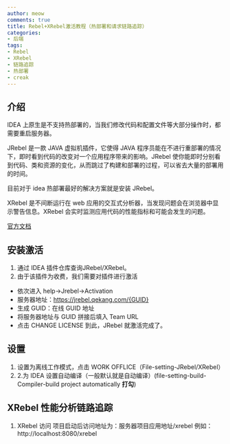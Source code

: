 ```yaml
---
author: meow
comments: true
title: Rebel+XRebel激活教程（热部署和请求链路追踪）
categories:
- 后端
tags:
- Rebel
- XRebel
- 链路追踪
- 热部署
- creak
---
```


## 介绍
IDEA 上原生是不支持热部署的，当我们修改代码和配置文件等大部分操作时，都需要重启服务器。

JRebel 是一款 JAVA 虚拟机插件，它使得 JAVA 程序员能在不进行重部署的情况下，即时看到代码的改变对一个应用程序带来的影响。JRebel 使你能即时分别看到代码、类和资源的变化，从而跳过了构建和部署的过程，可以省去大量的部署用的时间。

目前对于 idea 热部署最好的解决方案就是安装 JRebel。

XRebel 是不间断运行在 web 应用的交互式分析器，当发现问题会在浏览器中显示警告信息。XRebel 会实时监测应用代码的性能指标和可能会发生的问题。

[官方文档](https://manuals.jrebel.com/jrebel/index.html)

## 安装激活

1. 通过 IDEA 插件仓库查询JRebel/XRebel。
2. 由于该插件为收费，我们需要对插件进行激活
- 依次进入 help->Jrebel->Activation
- 服务器地址：https://jrebel.qekang.com/{GUID}
- 生成 GUID：在线 GUID 地址
- 将服务器地址与 GUID 拼接后填入 Team URL
- 点击 CHANGE LICENSE 到此，JRebel 就激活完成了。

## 设置
1. 设置为离线工作模式，点击 WORK OFFLICE（File-setting-JRebel/XRebel）
2. 2.为 IDEA 设置自动编译（一般默认就是自动编译）(file-setting-build-Compiler-build project automatically **打勾**)

## XRebel 性能分析链路追踪
1. XRebel 访问
项目启动后访问地址为：服务器项目应用地址/xrebel
例如：http://localhost:8080/xrebel
